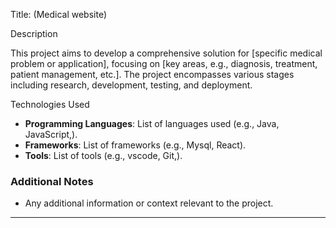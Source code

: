 

 Title: (Medical website) 

 Description

This project aims to develop a comprehensive solution for [specific medical problem or application], focusing on [key areas, e.g., diagnosis, treatment, patient management, etc.]. The project encompasses various stages including research, development, testing, and deployment.



 Technologies Used

- **Programming Languages**: List of languages used (e.g., Java, JavaScript,).
- **Frameworks**: List of frameworks (e.g., Mysql, React).
- **Tools**: List of tools (e.g., vscode, Git,).




### Additional Notes

- Any additional information or context relevant to the project.

---


